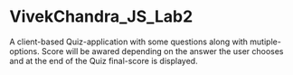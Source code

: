 # VivekChandra_JS_Lab2
A client-based Quiz-application with some questions along with mutiple-options. Score will be awared depending on the answer the user chooses and at the end of the Quiz final-score is displayed.
